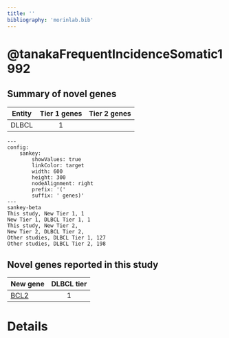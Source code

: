 ```yaml
---
title: ''
bibliography: 'morinlab.bib'
---
```


# @tanakaFrequentIncidenceSomatic1992
## Summary of novel genes

|Entity| Tier 1 genes| Tier 2 genes|
|:-:|:-:|:-:|
|DLBCL|1||
```mermaid
---
config:
    sankey:
        showValues: true
        linkColor: target
        width: 600
        height: 300
        nodeAlignment: right
        prefix: '('
        suffix: ' genes)'
---
sankey-beta
This study, New Tier 1, 1
New Tier 1, DLBCL Tier 1, 1
This study, New Tier 2, 
New Tier 2, DLBCL Tier 2, 
Other studies, DLBCL Tier 1, 127
Other studies, DLBCL Tier 2, 198
```


## Novel genes reported in this study

|New gene|DLBCL tier|
|:-|:-:|
|[BCL2](BCL2)|1 |

# Details

